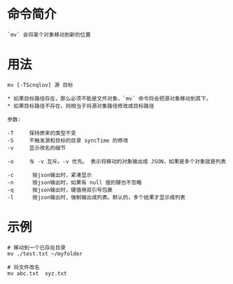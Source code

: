 命令简介
========= 

    `mv` 会将某个对象移动到新的位置


用法
=========

	mv [-TScnqlov] 源 目标
	
    * 如果目标路径存在，那么必须不能是文件对象，`mv` 命令将会把源对象移动到其下。
    * 如果目标路径不存在，则相当于将源对象路径修改成目标路径

    参数:
	
    -T     保持原来的类型不变
    -S     不触发源和目标的目录 syncTime 的修改
    -v     显示改名的细节
    
    -o     与 -v 互斥。-v 优先。 表示将移动的对象输出成 JSON，如果是多个对象就是列表
    
    -c      按json输出时，紧凑显示
    -n      按json输出时，如果有 null 值的键也不忽略
    -q      按json输出时，键值用双引号包裹
    -l      按json输出时，强制输出成列表。默认的，多个结果才显示成列表
	
示例
=========

	# 移动到一个已存在目录
	mv ./test.txt ~/myfolder
	
	# 将文件改名
	mv abc.txt  xyz.txt
	